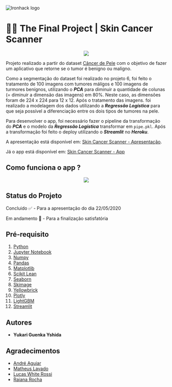 ![Ironhack logo](https://i.imgur.com/1QgrNNw.png)

# 👩‍🔬 The Final Project | Skin Cancer Scanner

<p align="center">
  <img src="https://media3.giphy.com/media/3orifftBj3OpF6gY8w/giphy.gif?cid=ecf05e47927c999023469afe7d9ee0588d05fd500b89447a&rid=giphy.gif">
</p>

<p align="justify">Projeto realizado a partir do dataset <a href="https://www.kaggle.com/fanconic/skin-cancer-malignant-vs-benign">Câncer de Pele</a> com o objetivo de fazer um aplicativo que retorne se o  tumor é benigno ou maligno.

Como a segmentação do dataset foi realizado no projeto 6, foi feito o tratamento de 100 imagens com tumores málígos e 100 imagens de turmores benígnos, utilizando o ***PCA*** para diminuir a quantidade de colunas (= diminuir a dimensão das imagens) em 80%. Neste caso, as dimensões foram de 224 x 224 para 12 x 12. 
Após o tratamento das imagens. foi realizado a modelagem dos dados utilizando a ***Regressão Logística*** para que seja possível a diferenciação entre os dois tipos de tumores na pele.

Para desenvolver o app, foi necessário fazer o pipeline da transformação do ***PCA*** e o modelo da ***Regressão Logística*** transformar em `pipe.pkl`. Após a transformação foi feito o deploy utilizando o ***Streamlit*** no ***Heroku***.

A apresentação está disponível em: <a href="https://docs.google.com/presentation/d/1TjSlaU27YxH-52qqAKaaZk35n2RQsFTMblQZIyWv3Wg/edit?usp=sharing">Skin Cancer Scanner - Apresentação</a>.

Já o app está disponível em: <a href="https://skin-cancer-scanner.herokuapp.com/">Skin Cancer Scanner - App</a></p>

## Como funciona o app ?

<p align="center">
  <img src="https://github.com/yguenka/IronHack-Projects/blob/master/The%20Final%20Project/video.gif?raw=true">
</p>

## Status do Projeto
Concluido ✅ - Para a apresentação do dia 22/05/2020

Em andamento 👣 - Para a finalização satisfatória

## Pré-requisito
1. [Python](https://www.python.org/)
2. [Jupyter Notebook](https://jupyter.org/try)
3. [Numpy](https://pypi.org/project/numpy/)
4. [Pandas](https://pandas.pydata.org/)
5. [Matplotlib](https://pypi.org/project/matplotlib/)
6. [Scikit Lean](https://pypi.org/project/scikit-learn/)
7. [Seaborn](https://pypi.org/project/seaborn/)
8. [Skimage](https://pypi.org/project/skimage/)
9. [Yellowbrick](https://pypi.org/project/yellowbrick/)
10. [Plotly](https://pypi.org/project/plotly/)
11. [LightGBM](https://pypi.org/project/lightgbm/)
12. [Streamlit](https://www.streamlit.io/)

## Autores
+ **Yukari Guenka Yshida**

## Agradecimentos
+ [André Aguiar](https://github.com/aguiarandre)
+ [Matheus Lavado](https://github.com/matheuslavado)
+ [Lucas White Rossi](https://github.com/LucasWhiteRossi)
+ [Raiana Rocha](https://github.com/Rairocha)